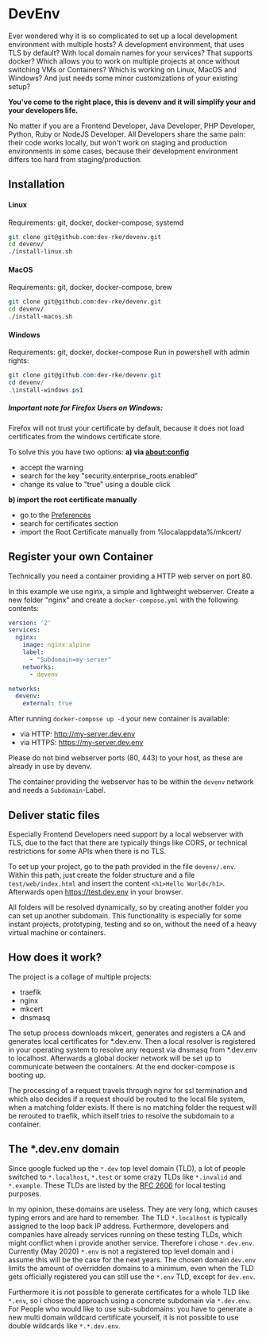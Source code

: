 # DevEnv

Ever wondered why it is so complicated to set up a local development environment with multiple hosts?
A development environment, that uses TLS by default?
With local domain names for your services?
That supports docker?
Which allows you to work on multiple projects at once without switching VMs or Containers?
Which is working on Linux, MacOS and Windows?
And just needs some minor customizations of your existing setup?

**You've come to the right place, this is devenv and it will simplify your and your developers life.**

No matter if you are a Frontend Developer, Java Developer, PHP Developer, Python, Ruby or NodeJS Developer. 
All Developers share the same pain: their code works locally, but won't work on staging and production environments 
in some cases, because their development environment differs too hard from staging/production. 


## Installation

#### Linux

Requirements: git, docker, docker-compose, systemd
```bash
git clone git@github.com:dev-rke/devenv.git
cd devenv/
./install-linux.sh
```

#### MacOS

Requirements: git, docker, docker-compose, brew
```bash
git clone git@github.com:dev-rke/devenv.git
cd devenv/
./install-macos.sh
```

#### Windows

Requirements: git, docker, docker-compose
Run in powershell with admin rights:
```powershell
git clone git@github.com:dev-rke/devenv.git
cd devenv/
.\install-windows.ps1
```

##### Important note for Firefox Users on Windows:
Firefox will not trust your certificate by default, because it does not load certificates from the windows certificate store.

To solve this you have two options:
**a) via [about:config](about:config)**
* accept the warning
* search for the key "security.enterprise_roots.enabled"
* change its value to "true" using a double click

**b) import the root certificate manually**
* go to the [Preferences](about:preferences)
* search for certificates section
* import the Root Certificate manually from %localappdata%/mkcert/

## Register your own Container

Technically you need a container providing a HTTP web server on port 80.

In this example we use nginx, a simple and lightweight webserver.
Create a new folder "nginx" and create a ```docker-compose.yml``` with the following contents:
```yaml
version: '2'
services:
  nginx:
    image: nginx:alpine
    label:
      - "Subdomain=my-server"
    networks:
      - devenv

networks:
  devenv:
    external: true
```

After running ```docker-compose up -d``` your new container is available:
* via HTTP: http://my-server.dev.env 
* via HTTPS: https://my-server.dev.env

Please do not bind webserver ports (80, 443) to your host, as these are already in use by devenv.

The container providing the webserver has to be within the ```devenv``` network and needs a ```Subdomain```-Label.

## Deliver static files

Especially Frontend Developers need support by a local webserver with TLS, 
due to the fact that there are typically things like CORS, 
or technical restrictions for some APIs when there is no TLS.

To set up your project, go to the path provided in the file ```devenv/.env```.
Within this path, just create the folder structure and a file ```test/web/index.html```
and insert the content ```<h1>Hello World</h1>```. Afterwards open https://test.dev.env in your browser.

All folders will be resolved dynamically, so by creating another folder you can set up another subdomain. 
This functionality is especially for some instant projects, prototyping, testing and so on, 
without the need of a heavy virtual machine or containers.

## How does it work?

The project is a collage of multiple projects:
* traefik
* nginx
* mkcert
* dnsmasq

The setup process downloads mkcert, generates and registers a CA and generates local certificates for *.dev.env. 
Then a local resolver is registered in your operating system to resolve any request via dnsmasq from *.dev.env to localhost. 
Afterwards a global docker network will be set up to communicate between the containers. 
At the end docker-compose is booting up.

The processing of a request travels through nginx for ssl termination and which also decides if a request should 
be routed to the local file system, when a matching folder exists. 
If there is no matching folder the request will be rerouted to traefik, 
which itself tries to resolve the subdomain to a container.

## The *.dev.env domain

Since google fucked up the ```*.dev``` top level domain (TLD), a lot of people switched to ```*.localhost```, 
```*.test``` or some crazy TLDs like ```*.invalid``` and ```*.example```. 
These TLDs are listed by the [RFC 2606](https://tools.ietf.org/html/rfc2606#page-2) for local testing purposes. 

In my opinion, these domains are useless. They are very long, which causes typing errors and are hard to remember.
The TLD ```*.localhost``` is typically assigned to the loop back IP address.
Furthermore, developers and companies have already services running on these testing TLDs, 
which might conflict when i provide another service.
Therefore i chose ```*.dev.env```.
Currently (May 2020) ```*.env``` is not a registered top level domain and i assume this will be the case for the next years.
The chosen domain ```dev.env``` limits the amount of overridden domains to a minimum,
even when the TLD gets officially registered you can still use the ```*.env``` TLD, except for ```dev.env```.

Furthermore it is not possible to generate certificates for a whole TLD like ```*.env```, 
so i chose the approach using a concrete subdomain via ```*.dev.env```.
For People who would like to use sub-subdomains: you have to generate a new multi domain wildcard certificate yourself, 
it is not possible to use double wildcards like ```*.*.dev.env```.
